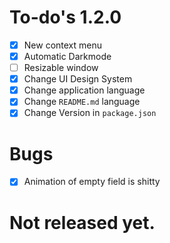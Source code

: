 # To-do's 1.2.0
- [x] New context menu
- [x] Automatic Darkmode
- [ ] Resizable window
- [x] Change UI Design System
- [x] Change application language
- [x] Change `README.md` language
- [x] Change Version in `package.json`

# Bugs
- [x] Animation of empty field is shitty

# Not released yet.
